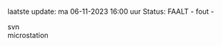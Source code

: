 laatste update: 
ma 06-11-2023 16:00   uur 
Status: FAALT - fout - 
<div class="service R">svn</div><div class="service Y">microstation</div>